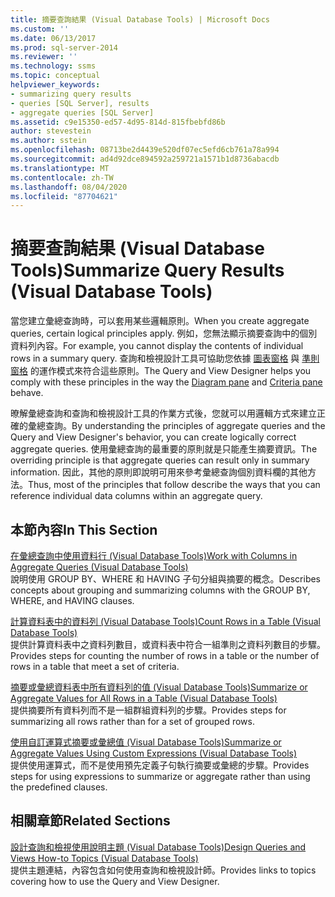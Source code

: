 ```yaml
---
title: 摘要查詢結果 (Visual Database Tools) | Microsoft Docs
ms.custom: ''
ms.date: 06/13/2017
ms.prod: sql-server-2014
ms.reviewer: ''
ms.technology: ssms
ms.topic: conceptual
helpviewer_keywords:
- summarizing query results
- queries [SQL Server], results
- aggregate queries [SQL Server]
ms.assetid: c9e15350-ed57-4d95-814d-815fbebfd86b
author: stevestein
ms.author: sstein
ms.openlocfilehash: 08713be2d4439e520df07ec5efd6cb761a78a994
ms.sourcegitcommit: ad4d92dce894592a259721a1571b1d8736abacdb
ms.translationtype: MT
ms.contentlocale: zh-TW
ms.lasthandoff: 08/04/2020
ms.locfileid: "87704621"
---
```

# <a name="summarize-query-results-visual-database-tools"></a><span data-ttu-id="80975-102">摘要查詢結果 (Visual Database Tools)</span><span class="sxs-lookup"><span data-stu-id="80975-102">Summarize Query Results (Visual Database Tools)</span></span>
  <span data-ttu-id="80975-103">當您建立彙總查詢時，可以套用某些邏輯原則。</span><span class="sxs-lookup"><span data-stu-id="80975-103">When you create aggregate queries, certain logical principles apply.</span></span> <span data-ttu-id="80975-104">例如，您無法顯示摘要查詢中的個別資料列內容。</span><span class="sxs-lookup"><span data-stu-id="80975-104">For example, you cannot display the contents of individual rows in a summary query.</span></span> <span data-ttu-id="80975-105">查詢和檢視設計工具可協助您依據 [圖表窗格](visual-database-tools.md) 與 [準則窗格](criteria-pane-visual-database-tools.md) 的運作模式來符合這些原則。</span><span class="sxs-lookup"><span data-stu-id="80975-105">The Query and View Designer helps you comply with these principles in the way the [Diagram pane](visual-database-tools.md) and [Criteria pane](criteria-pane-visual-database-tools.md) behave.</span></span>  
  
 <span data-ttu-id="80975-106">暸解彙總查詢和查詢和檢視設計工具的作業方式後，您就可以用邏輯方式來建立正確的彙總查詢。</span><span class="sxs-lookup"><span data-stu-id="80975-106">By understanding the principles of aggregate queries and the Query and View Designer's behavior, you can create logically correct aggregate queries.</span></span> <span data-ttu-id="80975-107">使用彙總查詢的最重要的原則就是只能產生摘要資訊。</span><span class="sxs-lookup"><span data-stu-id="80975-107">The overriding principle is that aggregate queries can result only in summary information.</span></span> <span data-ttu-id="80975-108">因此，其他的原則即說明可用來參考彙總查詢個別資料欄的其他方法。</span><span class="sxs-lookup"><span data-stu-id="80975-108">Thus, most of the principles that follow describe the ways that you can reference individual data columns within an aggregate query.</span></span>  
  
## <a name="in-this-section"></a><span data-ttu-id="80975-109">本節內容</span><span class="sxs-lookup"><span data-stu-id="80975-109">In This Section</span></span>  
 [<span data-ttu-id="80975-110">在彙總查詢中使用資料行 &#40;Visual Database Tools&#41;</span><span class="sxs-lookup"><span data-stu-id="80975-110">Work with Columns in Aggregate Queries &#40;Visual Database Tools&#41;</span></span>](work-with-columns-in-aggregate-queries-visual-database-tools.md)  
 <span data-ttu-id="80975-111">說明使用 GROUP BY、WHERE 和 HAVING 子句分組與摘要的概念。</span><span class="sxs-lookup"><span data-stu-id="80975-111">Describes concepts about grouping and summarizing columns with the GROUP BY, WHERE, and HAVING clauses.</span></span>  
  
 [<span data-ttu-id="80975-112">計算資料表中的資料列 &#40;Visual Database Tools&#41;</span><span class="sxs-lookup"><span data-stu-id="80975-112">Count Rows in a Table &#40;Visual Database Tools&#41;</span></span>](count-rows-in-a-table-visual-database-tools.md)  
 <span data-ttu-id="80975-113">提供計算資料表中之資料列數目，或資料表中符合一組準則之資料列數目的步驟。</span><span class="sxs-lookup"><span data-stu-id="80975-113">Provides steps for counting the number of rows in a table or the number of rows in a table that meet a set of criteria.</span></span>  
  
 [<span data-ttu-id="80975-114">摘要或彙總資料表中所有資料列的值 &#40;Visual Database Tools&#41;</span><span class="sxs-lookup"><span data-stu-id="80975-114">Summarize or Aggregate Values for All Rows in a Table &#40;Visual Database Tools&#41;</span></span>](summarize-or-aggregate-values-for-all-rows-in-a-table-visual-database-tools.md)  
 <span data-ttu-id="80975-115">提供摘要所有資料列而不是一組群組資料列的步驟。</span><span class="sxs-lookup"><span data-stu-id="80975-115">Provides steps for summarizing all rows rather than for a set of grouped rows.</span></span>  
  
 [<span data-ttu-id="80975-116">使用自訂運算式摘要或彙總值 &#40;Visual Database Tools&#41;</span><span class="sxs-lookup"><span data-stu-id="80975-116">Summarize or Aggregate Values Using Custom Expressions &#40;Visual Database Tools&#41;</span></span>](summarize-or-aggregate-values-using-custom-expressions-visual-database-tools.md)  
 <span data-ttu-id="80975-117">提供使用運算式，而不是使用預先定義子句執行摘要或彙總的步驟。</span><span class="sxs-lookup"><span data-stu-id="80975-117">Provides steps for using expressions to summarize or aggregate rather than using the predefined clauses.</span></span>  
  
## <a name="related-sections"></a><span data-ttu-id="80975-118">相關章節</span><span class="sxs-lookup"><span data-stu-id="80975-118">Related Sections</span></span>  
 [<span data-ttu-id="80975-119">設計查詢和檢視使用說明主題 &#40;Visual Database Tools&#41;</span><span class="sxs-lookup"><span data-stu-id="80975-119">Design Queries and Views How-to Topics &#40;Visual Database Tools&#41;</span></span>](design-queries-and-views-how-to-topics-visual-database-tools.md)  
 <span data-ttu-id="80975-120">提供主題連結，內容包含如何使用查詢和檢視設計師。</span><span class="sxs-lookup"><span data-stu-id="80975-120">Provides links to topics covering how to use the Query and View Designer.</span></span>  
  
  
